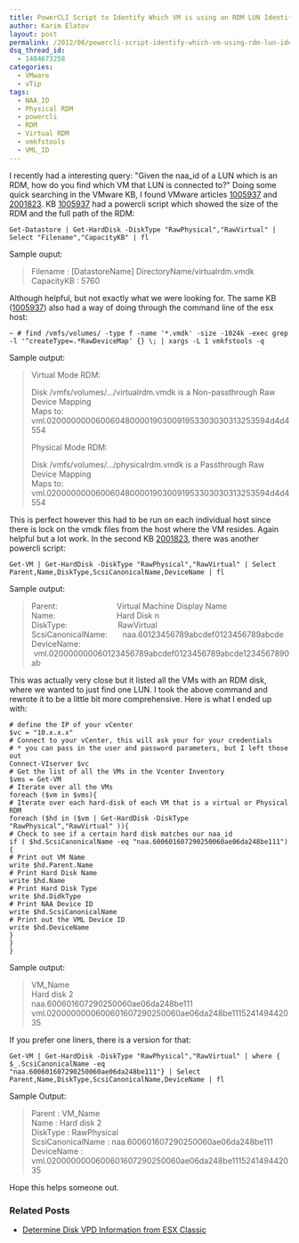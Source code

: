 ```yaml
---
title: PowerCLI Script to Identify Which VM is using an RDM LUN Identified by the NAA-ID of the LUN
author: Karim Elatov
layout: post
permalink: /2012/06/powercli-script-identify-which-vm-using-rdm-lun-identified-naa-id-lun/
dsq_thread_id:
  - 1404673258
categories:
  - VMware
  - vTip
tags:
  - NAA_ID
  - Physical RDM
  - powercli
  - RDM
  - Virtual RDM
  - vmkfstools
  - VML_ID
---
```

I recently had a interesting query: "Given the naa_id of a LUN which is an RDM, how do you find which VM that LUN is connected to?" Doing some quick searching in the VMware KB, I found VMware articles <a href="http://kb.vmware.com/kb/1005937" onclick="javascript:_gaq.push(['_trackEvent','outbound-article','http://kb.vmware.com/kb/1005937']);">1005937</a> and <a href="http://kb.vmware.com/kb/2001823 " onclick="javascript:_gaq.push(['_trackEvent','outbound-article','http://kb.vmware.com/kb/2001823']);">2001823</a>. KB <a href="http://kb.vmware.com/kb/1005937" onclick="javascript:_gaq.push(['_trackEvent','outbound-article','http://kb.vmware.com/kb/1005937']);">1005937</a> had a powercli script which showed the size of the RDM and the full path of the RDM:

	  
	Get-Datastore | Get-HardDisk -DiskType "RawPhysical","RawVirtual" | Select "Filename","CapacityKB" | fl  
	

Sample ouput:

> Filename : [DatastoreName] DirectoryName/virtualrdm.vmdk  
> CapacityKB : 5760

Although helpful, but not exactly what we were looking for. The same KB (<a href="http://kb.vmware.com/kb/1005937" onclick="javascript:_gaq.push(['_trackEvent','outbound-article','http://kb.vmware.com/kb/1005937']);">1005937</a>) also had a way of doing through the command line of the esx host:

	  
	~ # find /vmfs/volumes/ -type f -name '*.vmdk' -size -1024k -exec grep -l '^createType=.*RawDeviceMap' {} \; | xargs -L 1 vmkfstools -q  
	

Sample output:

> Virtual Mode RDM:
> 
> Disk /vmfs/volumes/.../virtualrdm.vmdk is a Non-passthrough Raw Device Mapping  
> Maps to: vml.02000000006006048000019030091953303030313253594d4d4554
> 
> Physical Mode RDM:
> 
> Disk /vmfs/volumes/.../physicalrdm.vmdk is a Passthrough Raw Device Mapping  
> Maps to: vml.02000000006006048000019030091953303030313253594d4d4554

This is perfect however this had to be run on each individual host since there is lock on the vmdk files from the host where the VM resides. Again helpful but a lot work. In the second KB <a href="http://kb.vmware.com/kb/2001823 " onclick="javascript:_gaq.push(['_trackEvent','outbound-article','http://kb.vmware.com/kb/2001823']);">2001823</a>, there was another powercli script:

	  
	Get-VM | Get-HardDisk -DiskType "RawPhysical","RawVirtual" | Select Parent,Name,DiskType,ScsiCanonicalName,DeviceName | fl  
	

Sample output:

> Parent:                           Virtual Machine Display Name  
> Name:                            Hard Disk n  
> DiskType:                       RawVirtual  
> ScsiCanonicalName:       naa.60123456789abcdef0123456789abcde  
> DeviceName:                  vml.020000000060123456789abcdef0123456789abcde1234567890ab

This was actually very close but it listed all the VMs with an RDM disk, where we wanted to just find one LUN. I took the above command and rewrote it to be a little bit more comprehensive. Here is what I ended up with:

	  
	# define the IP of your vCenter  
	$vc = "10.x.x.x"  
	# Connect to your vCenter, this will ask your for your credentials  
	# * you can pass in the user and password parameters, but I left those out  
	Connect-VIserver $vc  
	# Get the list of all the VMs in the Vcenter Inventory  
	$vms = Get-VM  
	# Iterate over all the VMs  
	foreach ($vm in $vms){  
	# Iterate over each hard-disk of each VM that is a virtual or Physical RDM  
	foreach ($hd in ($vm | Get-HardDisk -DiskType "RawPhysical","RawVirtual" )){  
	# Check to see if a certain hard disk matches our naa_id  
	if ( $hd.ScsiCanonicalName -eq "naa.600601607290250060ae06da248be111"){  
	# Print out VM Name  
	write $hd.Parent.Name  
	# Print Hard Disk Name  
	write $hd.Name  
	# Print Hard Disk Type  
	write $hd.DidkType  
	# Print NAA Device ID  
	write $hd.ScsiCanonicalName  
	# Print out the VML Device ID  
	write $hd.DeviceName  
	}  
	}  
	}  
	

Sample output:

> VM_Name  
> Hard disk 2  
> naa.600601607290250060ae06da248be111  
> vml.0200000000600601607290250060ae06da248be111524149442035

If you prefer one liners, there is a version for that:

	  
	Get-VM | Get-HardDisk -DiskType "RawPhysical","RawVirtual" | where { $_.ScsiCanonicalName -eq  
	"naa.600601607290250060ae06da248be111"} | Select Parent,Name,DiskType,ScsiCanonicalName,DeviceName | fl  
	

Sample Output:

> Parent : VM_Name  
> Name : Hard disk 2  
> DiskType : RawPhysical  
> ScsiCanonicalName : naa.600601607290250060ae06da248be111  
> DeviceName : vml.0200000000600601607290250060ae06da248be111524149442035

Hope this helps someone out.

<div class="SPOSTARBUST-Related-Posts">
  <H3>
    Related Posts
  </H3>
  
  <ul class="entry-meta">
    <li class="SPOSTARBUST-Related-Post">
      <a title="Determine Disk VPD Information from ESX Classic" href="http://virtuallyhyper.com/2012/08/determine-disk-vpd-information-from-esx-classic/" onclick="javascript:_gaq.push(['_trackEvent','outbound-article','http://virtuallyhyper.com/2012/08/determine-disk-vpd-information-from-esx-classic/']);" rel="bookmark">Determine Disk VPD Information from ESX Classic</a>
    </li>
  </ul>
</div>

